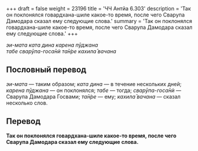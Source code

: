 +++
draft = false
weight = 23196
title = 'ЧЧ Антйа 6.303'
description = 'Так он поклонялся говардхана-шиле какое-то время, после чего Сварупа Дамодара сказал ему следующие слова.'
summary = 'Так он поклонялся говардхана-шиле какое-то время, после чего Сварупа Дамодара сказал ему следующие слова.'
+++

_эи-мата ката дина карена пӯджана  
табе сварӯпа-госа̄н̃и та̄н̇ре кахила̄ вачана_

## Пословный перевод

_эи_\-_мата_ — таким образом; _ката_ _дина_ — в течение нескольких дней; _карена_ _пӯджана_ — он поклонялся; _табе_ — тогда; _сварӯпа_\-_госа̄н̃и_ — Сварупа Дамодара Госвами; _та̄н̇ре_ — ему; _кахила̄_ _вачана_ — сказал несколько слов.

## Перевод

**Так он поклонялся говардхана-шиле какое-то время, после чего Сварупа Дамодара сказал ему следующие слова.**
